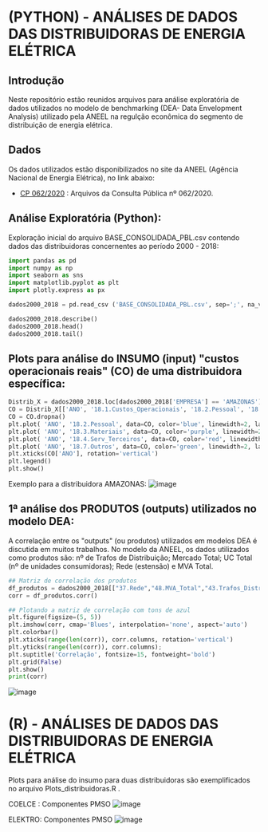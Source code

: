 
# (PYTHON) - ANÁLISES DE DADOS DAS DISTRIBUIDORAS DE ENERGIA ELÉTRICA 

## Introdução

Neste repositório estão reunidos arquivos para análise exploratória de dados utilizados no modelo de benchmarking (DEA- Data Envelopment Analysis) utilizado pela ANEEL na regulção econômica do segmento de distribuição de energia elétrica. 


## Dados

Os dados utilizados estão disponibilizados no site da ANEEL (Agência Nacional de Energia Elétrica), no link abaixo:

* [CP 062/2020](https://www.aneel.gov.br/consultas-publicas?p_auth=tpgjXTaM&p_p_id=participacaopublica_WAR_participacaopublicaportlet&p_p_lifecycle=1&p_p_state=normal&p_p_mode=view&p_p_col_id=column-2&p_p_col_pos=1&p_p_col_count=2&_participacaopublica_WAR_participacaopublicaportlet_ideParticipacaoPublica=3477&_participacaopublica_WAR_participacaopublicaportlet_javax.portlet.action=visualizarParticipacaoPublica) : Arquivos da Consulta Pública nº 062/2020.


## Análise Exploratória (Python):

Exploração inicial do arquivo BASE_CONSOLIDADA_PBL.csv contendo dados das distribuidoras concernentes ao período 2000 - 2018: 
```py
import pandas as pd
import numpy as np
import seaborn as sns
import matplotlib.pyplot as plt
import plotly.express as px

dados2000_2018 = pd.read_csv ('BASE_CONSOLIDADA_PBL.csv', sep=';', na_values='ND')

dados2000_2018.describe()
dados2000_2018.head()
dados2000_2018.tail()

```

## Plots para análise do INSUMO (input) "custos operacionais reais" (CO) de uma distribuidora específica:
```py
Distrib_X = dados2000_2018.loc[dados2000_2018['EMPRESA'] == 'AMAZONAS']
CO = Distrib_X[['ANO', '18.1.Custos_Operacionais', '18.2.Pessoal', '18.3.Materiais', '18.4.Serv_Terceiros', '18.7.Outros']]
CO = CO.dropna()
plt.plot( 'ANO', '18.2.Pessoal', data=CO, color='blue', linewidth=2, label="Pessoal")
plt.plot( 'ANO', '18.3.Materiais', data=CO, color='purple', linewidth=2, label="Materiais")
plt.plot( 'ANO', '18.4.Serv_Terceiros', data=CO, color='red', linewidth=2, label="Serv_Terceiros")
plt.plot( 'ANO', '18.7.Outros', data=CO, color='green', linewidth=2, label="Outros")
plt.xticks(CO['ANO'], rotation='vertical')
plt.legend()
plt.show()

```
Exemplo para a distribuidora AMAZONAS:
![image](https://user-images.githubusercontent.com/93783315/143912595-e8fe17c3-f563-4794-a77c-cbd052e4c0ca.png)


## 1ª análise dos PRODUTOS (outputs) utilizados no modelo DEA:
A correlação entre os "outputs" (ou produtos) utilizados em modelos DEA é discutida em muitos trabalhos. No modelo da ANEEL, os dados utilizados como produtos são: nº de Trafos de Distribuição; Mercado Total; UC Total (nº de unidades consumidoras); Rede (estensão) e MVA Total. 
```py
## Matriz de correlação dos produtos
df_produtos = dados2000_2018[["37.Rede","48.MVA_Total","43.Trafos_Distribuicao","10.Mercado_Total","6.UC_Total"]]
corr = df_produtos.corr()

## Plotando a matriz de correlação com tons de azul
plt.figure(figsize=(5, 5))
plt.imshow(corr, cmap='Blues', interpolation='none', aspect='auto')
plt.colorbar() 
plt.xticks(range(len(corr)), corr.columns, rotation='vertical')
plt.yticks(range(len(corr)), corr.columns);
plt.suptitle('Correlação', fontsize=15, fontweight='bold')
plt.grid(False)
plt.show()
print(corr)

```

![image](https://user-images.githubusercontent.com/93783315/143915435-01ca03c0-0aae-42c6-8553-18bd203e14a8.png)


# (R) - ANÁLISES DE DADOS DAS DISTRIBUIDORAS DE ENERGIA ELÉTRICA 
Plots para análise do insumo para duas distribuidoras são exemplificados no arquivo Plots_distribuidoras.R . 

COELCE : Componentes PMSO
![image](https://user-images.githubusercontent.com/93783315/143915104-56073a5c-ccb9-43f9-a1bd-b09ce5e80d11.png)

ELEKTRO: Componentes PMSO
![image](https://user-images.githubusercontent.com/93783315/143915156-4b844a21-ac28-494b-b796-32e0233c2ffe.png)




